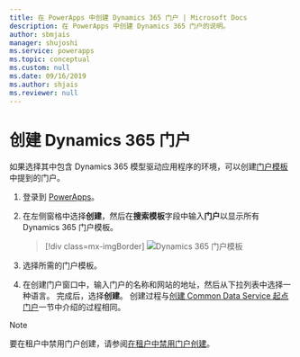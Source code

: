 ```yaml
---
title: 在 PowerApps 中创建 Dynamics 365 门户 | Microsoft Docs
description: 在 PowerApps 中创建 Dynamics 365 门户的说明。
author: sbmjais
manager: shujoshi
ms.service: powerapps
ms.topic: conceptual
ms.custom: null
ms.date: 09/16/2019
ms.author: shjais
ms.reviewer: null
---
```



# <a name="create-dynamics-365-portals"></a>创建 Dynamics 365 门户

如果选择其中包含 Dynamics 365 模型驱动应用程序的环境，可以创建[门户模板](portal-templates.md)中提到的门户。

1.  登录到 [PowerApps](http://web.powerapps.com)。

2.  在左侧窗格中选择**创建**，然后在**搜索模板**字段中输入**门户**以显示所有 Dynamics 365 门户模板。

    > [!div class=mx-imgBorder]
    > ![Dynamics 365 门户模板](media/dynamics-portals.png "Dynamics 365 门户模板")  

3.  选择所需的门户模板。

4.  在创建门户窗口中，输入门户的名称和网站的地址，然后从下拉列表中选择一种语言。 完成后，选择**创建**。 创建过程与[创建 Common Data Service 起点门户](create-portal.md)一节中介绍的过程相同。

> [!NOTE]
> 要在租户中禁用门户创建，请参阅[在租户中禁用门户创建](create-portal.md#disable-portal-creation-in-a-tenant)。


